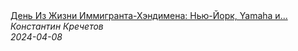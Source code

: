 <!--2024-04-08 09:00:40-->
<div class="yb">
  <a class="nodecor" href="/posts.html?rabota/den_iz_jizni_immigranta-hendimena_nju-jork_yamaha_i_neojidannye_povoroty">
    <img class="preview" data-videoid="ubD6USAWhAY" src="https://i2.ytimg.com/vi/ubD6USAWhAY/hqdefault.jpg" align="middle" alt="">
  </a>
  <div class="inlbl text">
    <a class="nodecor" href="/posts.html?rabota/den_iz_jizni_immigranta-hendimena_nju-jork_yamaha_i_neojidannye_povoroty">День Из Жизни Иммигранта-Хэндимена: Нью-Йорк, Yamaha и...</a><br>
    <i class="smaller2">Константин Кречетов</i><br>
    <i class="smaller3">2024-04-08</i>
  </div>
</div>
